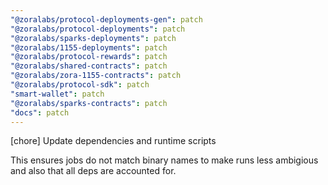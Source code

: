 ```yaml
---
"@zoralabs/protocol-deployments-gen": patch
"@zoralabs/protocol-deployments": patch
"@zoralabs/sparks-deployments": patch
"@zoralabs/1155-deployments": patch
"@zoralabs/protocol-rewards": patch
"@zoralabs/shared-contracts": patch
"@zoralabs/zora-1155-contracts": patch
"@zoralabs/protocol-sdk": patch
"smart-wallet": patch
"@zoralabs/sparks-contracts": patch
"docs": patch
---
```


[chore] Update dependencies and runtime scripts

This ensures jobs do not match binary names to make runs less ambigious and also that all deps are accounted for.
